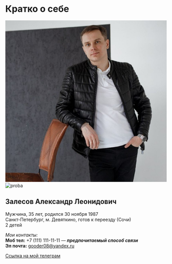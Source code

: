 # Кратко о себе

![my photo](https://github.com/gooder08/about/blob/main/ava.jpg)
![proba](https://klike.net/uploads/posts/2019-05/1556708032_1.jpg)

## Залесов Александр Леонидович

Мужчина, 35 лет, родился 30 ноября 1987  
Санкт-Петербург, м. Девяткино, готов к переезду (Сочи)  
2 детей

_Мои контакты:_  
**Моб тел:** +7 (111) 111-11-11 — ***предпочитаемый способ связи***  
**Эл почта:** gooder08@yandex.ru 


[Ссылка на мой телеграм](https://t.me/gooder08)
